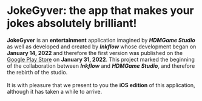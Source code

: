 # JokeGyver: the app that makes your jokes absolutely brilliant!

**JokeGyver** is an **entertainment** application imagined by ***HDMGame Studio*** as well as developed and created by ***Inkflow*** whose development began on **January 14, 2022** and therefore the first version was published on the [Google Play Store](https://play.google.com/store/apps/details?id=com.jokegyver.ink&hl=en_EN) on **January 31, 2022**. This project marked the beginning of the collaboration between ***Inkflow*** and ***HDMGame Studio***, and therefore the rebirth of the studio.<br>
<br>
It is with pleasure that we present to you the **iOS edition** of this application, although it has taken a while to arrive.
